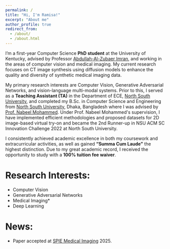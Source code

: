 ```yaml
---
permalink: /
title: "Hi, I'm Ramisa!"
excerpt: "About me"
author_profile: true
redirect_from: 
  - /about/
  - /about.html
---
```


I’m a first-year Computer Science **PhD student** at the University of Kentucky, advised by Professor [Abdullah-Al-Zubaer Imran](https://aaz-imran.github.io/), and working in the areas of computer vision and medical imaging. My current research focuses on CT image synthesis using diffusion models to enhance the quality and diversity of synthetic medical imaging data.

My primary research interests are Computer Vision, Generative Adversarial Networks, and vision-language multi-modal systems. Prior to this, I served as a **Teaching Assistant (TA)** in the Department of ECE, [North South University](https://www.northsouth.edu/), and completed my B.Sc. in Computer Science and Engineering from [North South University](https://www.northsouth.edu/), Dhaka, Bangladesh where I was advised by [Prof. Nabeel Mohammed](https://ece.northsouth.edu/people/dr-nabeel-mohammed/). Under Prof. Nabeel Mohammed's supervision, I have implemented efficient methodologies and proposed datasets for 2D image-based virtual try-on and became the 2nd Runner-up in NSU ACM SC Innovation Challenge 2022 at North South University.

I consistently achieved academic excellence in both my coursework and extracurricular activities, as well as gained **“Summa Cum Laude”** the highest distinction. Due to my great academic record, I received the opportunity to study with a **100% tuition fee waiver**. 


Research Interests:
======
- Computer Vision
- Generative Adversarial Networks
- Medical Imaging*
- Deep Learning


News:
======
- Paper accepted at [SPIE Medical Imaging](https://spie.org/conferences-and-exhibitions/medical-imaging) 2025.
